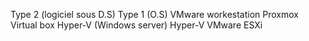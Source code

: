 


Type 2 (logiciel sous D.S)                                                   Type 1 (O.S) 
VMware workestation                                                        Proxmox
Virtual box                                                                          Hyper-V (Windows server)
Hyper-V                                                                             VMware ESXi



